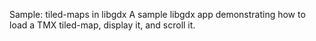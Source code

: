 Sample: tiled-maps in libgdx
A sample libgdx app demonstrating how to load a TMX tiled-map, display it, and scroll it.
